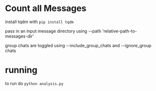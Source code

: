 # Count all Messages

install tqdm with `pip install tqdm`

pass in an input message directory using --path 'relative-path-to-messages-dir'

group chats are toggled using --include_group_chats and --ignore_group chats

# running

to run do `python analysis.py`

